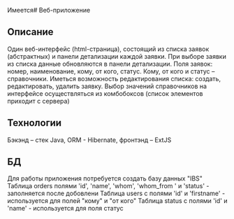 Имеется# Bеб-приложение

## Описание

Один веб-интерфейс (html-страница), состоящий из списка заявок (абстрактных) и панели детализации каждой заявки. При выборе заявки из списка данные обновляются в панели детализации. Поля заявок:  номер, наименование, кому, от кого, статус. Кому, от кого и статус – справочники. Иметься возможность редактирования списка: создать, редактировать, удалить заявку. Выбор значений справочников на интерфейсе осуществляться из комбобоксов (список элементов приходит с сервера) 

## Технологии
 
Бэкэнд – стек Java, ORM - Hibernate, фронтэнд – ExtJS

## БД

Для работы приложения потребуется создать базу данных "IBS"
Таблица orders полями 'id', 'name', 'whom', 'whom_from ' и 'status' - заполняется после добовлени
Таблица users с полями 'id' и 'firstname' - используется для полей "кому" и "от кого" 
Таблица status с полями 'id' и 'name' - используется для поля статус
